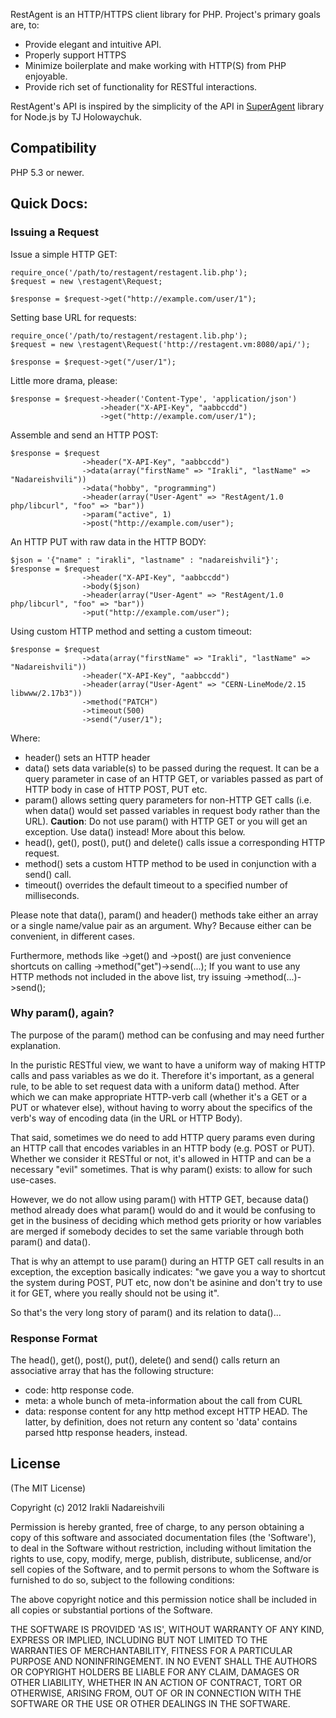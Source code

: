 RestAgent is an HTTP/HTTPS client library for PHP. Project's primary goals are, to: 

* Provide elegant and intuitive API. 
* Properly support HTTPS
* Minimize boilerplate and make working with HTTP(S) from PHP enjoyable.
* Provide rich set of functionality for RESTful interactions.

RestAgent's API is inspired by the simplicity of the API in [SuperAgent](https://github.com/visionmedia/superagent) library for Node.js by TJ Holowaychuk.

## Compatibility

PHP 5.3 or newer.

## Quick Docs:

### Issuing a Request

Issue a simple HTTP GET:

    require_once('/path/to/restagent/restagent.lib.php');
    $request = new \restagent\Request;
    
    $response = $request->get("http://example.com/user/1");

Setting base URL for requests:

    require_once('/path/to/restagent/restagent.lib.php');
    $request = new \restagent\Request('http://restagent.vm:8080/api/');
    
    $response = $request->get("/user/1");

Little more drama, please:

    $response = $request->header('Content-Type', 'application/json')
                        ->header("X-API-Key", "aabbccdd")
                        ->get("http://example.com/user/1");

Assemble and send an HTTP POST:

    $response = $request
                    ->header("X-API-Key", "aabbccdd")
                    ->data(array("firstName" => "Irakli", "lastName" => "Nadareishvili"))
                    ->data("hobby", "programming")
                    ->header(array("User-Agent" => "RestAgent/1.0 php/libcurl", "foo" => "bar"))
                    ->param("active", 1)
                    ->post("http://example.com/user");

An HTTP PUT with raw data in the HTTP BODY:

    $json = '{"name" : "irakli", "lastname" : "nadareishvili"}';
    $response = $request
                    ->header("X-API-Key", "aabbccdd")
                    ->body($json)
                    ->header(array("User-Agent" => "RestAgent/1.0 php/libcurl", "foo" => "bar"))
                    ->put("http://example.com/user");

Using custom HTTP method and setting a custom timeout:

    $response = $request
                    ->data(array("firstName" => "Irakli", "lastName" => "Nadareishvili"))
                    ->header("X-API-Key", "aabbccdd")
                    ->header(array("User-Agent" => "CERN-LineMode/2.15 libwww/2.17b3"))
                    ->method("PATCH")
                    ->timeout(500)
                    ->send("/user/1");


Where:

* header() sets an HTTP header
* data() sets data variable(s) to be passed during the request. It can be a query parameter in case of an HTTP GET, or
variables passed as part of HTTP body in case of HTTP POST, PUT etc.
* param() allows setting query parameters for non-HTTP GET calls (i.e. when data() would set passed variables in request
body rather than the URL). **Caution**: Do not use param() with HTTP GET or you will get an exception. Use data() instead!
More about this below.
* head(), get(), post(), put() and delete() calls issue a corresponding HTTP request.
* method() sets a custom HTTP method to be used in conjunction with a send() call.
* timeout() overrides the default timeout to a specified number of milliseconds.

Please note that data(), param() and header() methods take either an array or a single name/value pair as an argument.
Why? Because either can be convenient, in different cases.

Furthermore, methods like ->get() and ->post() are just convenience shortcuts on calling ->method("get")->send(...);
If you want to use any HTTP methods not included in the above list, try issuing ->method(...)->send();

### Why param(), again?

The purpose of the param() method can be confusing and may need further explanation. 

In the puristic RESTful view, we want to have a uniform way of making HTTP calls and pass variables as we
do it. Therefore it's important, as a general rule, to be able to set request data with a uniform data() method. After 
which  we can make appropriate HTTP-verb call (whether it's a GET or a PUT or whatever else), without having to worry
about the specifics of the verb's way of encoding data (in the URL or HTTP Body).

That said, sometimes we do need to add HTTP query params even during an HTTP call that encodes variables in an HTTP
body (e.g. POST or PUT). Whether we consider it RESTful or not, it's allowed in HTTP and can be a necessary
"evil" sometimes. That is why param() exists: to allow for such use-cases.

However, we do not allow using param() with HTTP GET, because data() method already does what param() would do and it would
be confusing to get in the business of deciding which method gets priority or how variables are merged if somebody
decides to set the same variable through both param() and data().

That is why an attempt to use param() during an HTTP GET call results in an exception, the exception basically
indicates: "we gave you a way to shortcut the system during POST, PUT etc, now don't be asinine and don't try to
use it for GET, where you really should not be using it".

So that's the very long story of param() and its relation to data()...

### Response Format

The head(), get(), post(), put(), delete() and send() calls return an associative array that has the following structure:

* code: http response code.
* meta: a whole bunch of meta-information about the call from CURL
* data: response content for any http method except HTTP HEAD. The latter, by definition, does not return any content
so 'data' contains parsed http response headers, instead.


## License

(The MIT License)

Copyright (c) 2012 Irakli Nadareishvili

Permission is hereby granted, free of charge, to any person obtaining
a copy of this software and associated documentation files (the
'Software'), to deal in the Software without restriction, including
without limitation the rights to use, copy, modify, merge, publish,
distribute, sublicense, and/or sell copies of the Software, and to
permit persons to whom the Software is furnished to do so, subject to
the following conditions:

The above copyright notice and this permission notice shall be
included in all copies or substantial portions of the Software.

THE SOFTWARE IS PROVIDED 'AS IS', WITHOUT WARRANTY OF ANY KIND,
EXPRESS OR IMPLIED, INCLUDING BUT NOT LIMITED TO THE WARRANTIES OF
MERCHANTABILITY, FITNESS FOR A PARTICULAR PURPOSE AND NONINFRINGEMENT.
IN NO EVENT SHALL THE AUTHORS OR COPYRIGHT HOLDERS BE LIABLE FOR ANY
CLAIM, DAMAGES OR OTHER LIABILITY, WHETHER IN AN ACTION OF CONTRACT,
TORT OR OTHERWISE, ARISING FROM, OUT OF OR IN CONNECTION WITH THE
SOFTWARE OR THE USE OR OTHER DEALINGS IN THE SOFTWARE.
